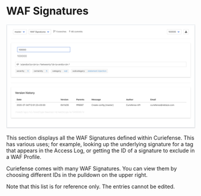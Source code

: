 # WAF Signatures

![](../../.gitbook/assets/waf-signatures%20%281%29.png)

This section displays all the WAF Signatures defined within Curiefense. This has various uses; for example, looking up the underlying signature for a tag that appears in the Access Log, or getting the ID of a signature to exclude in a WAF Profile.

Curiefense comes with many WAF Signatures. You can view them by choosing different IDs in the pulldown on the upper right.

Note that this list is for reference only. The entries cannot be edited.

